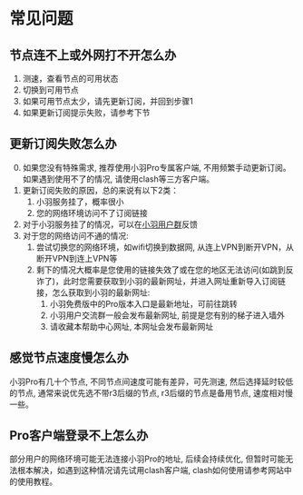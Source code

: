 # 常见问题
## 节点连不上或外网打不开怎么办
1. 测速，查看节点的可用状态
2. 切换到可用节点
3. 如果可用节点太少，请先更新订阅，并回到步骤1
4. 如果更新订阅提示失败，请参考下节

## 更新订阅失败怎么办
0. 如果您没有特殊需求, 推荐使用小羽Pro专属客户端, 不用频繁手动更新订阅。如果遇到使用不了的情况, 请使用clash等三方客户端。
1. 更新订阅失败的原因，总的来说有以下2类：
    1. 小羽服务挂了，概率很小
    2. 您的网络环境访问不了订阅链接
2. 对于小羽服务挂了的情况，可以在[小羽用户群](t.me/xiaoyuclub)反馈
3. 对于您的网络访问不通的情况:
    1. 尝试切换您的网络环境，如wifi切换到数据网, 从连上VPN到断开VPN，从断开VPN到连上VPN等
    2. 剩下的情况大概率是您使用的链接失效了或在您的地区无法访问(如跳到反诈了)，此时您需要获取到小羽的最新网址，并进入网址重新导入订阅链接，怎么获取到小羽的最新网址:
        1. 小羽免费版中的Pro版本入口是最新地址，可前往跳转
        2. 小羽用户交流群一般会发布最新网址, 前提是您有别的梯子进入墙外
        3. 请收藏本帮助中心网址, 本网址会发布最新网址


## 感觉节点速度慢怎么办
小羽Pro有几十个节点, 不同节点间速度可能有差异，可先测速, 然后选择延时较低的节点, 通常来说优先选不带r3后缀的节点, r3后缀的节点是备用节点, 速度相对慢一些。

## Pro客户端登录不上怎么办
部分用户的网络环境可能无法连接小羽Pro的地址, 后续会持续优化, 但暂时可能无法根本解决，如遇到这种情况请先试用clash客户端, clash如何使用请参考网站中的使用教程。
